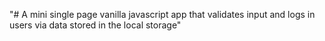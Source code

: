 "# A mini single page vanilla javascript app that validates input and logs in users via data stored in the local storage" 
